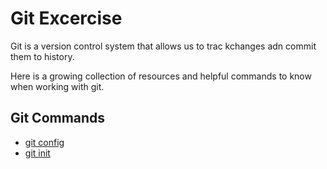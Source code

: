 # Git Excercise

Git is a version control system that allows us to trac kchanges adn commit them to history.

Here is a growing collection of resources and helpful commands to know when working with git.

## Git Commands
- [git config](./Commands/Config.md)
- [git init](./Commands/Init.md)